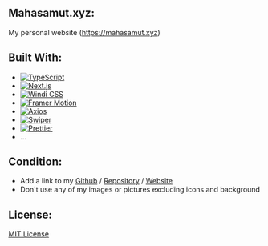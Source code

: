## Mahasamut.xyz:

My personal website (https://mahasamut.xyz)

## Built With:

-   [![TypeScript](https://img.shields.io/static/v1?style=for-the-badge&message=TypeScript&color=3178C6&logo=TypeScript&logoColor=FFFFFF&label=)](https://www.typescriptlang.org/)
-   [![Next.js](https://img.shields.io/static/v1?style=for-the-badge&message=Next.js&color=000000&logo=Next.js&logoColor=FFFFFF&label=)](https://nextjs.org)
-   [![Windi CSS](https://img.shields.io/static/v1?style=for-the-badge&message=Windi+CSS&color=222222&logo=Windi+CSS&logoColor=48B0F1&label=)](https://windicss.org/)
-   [![Framer Motion](https://img.shields.io/static/v1?style=for-the-badge&message=Framer&color=0055FF&logo=Framer&logoColor=FFFFFF&label=)](https://www.framer.com/motion)
-   [![Axios](https://img.shields.io/static/v1?style=for-the-badge&message=Axios&color=5A29E4&logo=Axios&logoColor=FFFFFF&label=)](https://axios-http.com)
-   [![Swiper](https://img.shields.io/static/v1?style=for-the-badge&message=Swiper&color=6332F6&logo=Swiper&logoColor=FFFFFF&label=)](https://swiperjs.com)
-   [![Prettier](https://img.shields.io/static/v1?style=for-the-badge&message=Prettier&color=222222&logo=Prettier&logoColor=F7B93E&label=)](https://prettier.io)
-   ...

## Condition:

-   Add a link to my [Github](https://github.com/M4h45amu7x) / [Repository](https://github.com/M4h45amu7x/Mahasamut.xyz-Redesign) / [Website](https://mahasamut.xyz)
-   Don't use any of my images or pictures excluding icons and background

## License:

[MIT License](./LICENSE.md)
